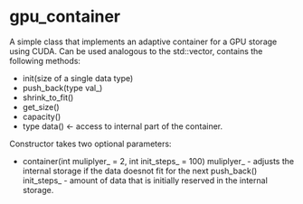 # gpu_container
A simple class that implements an adaptive container for a GPU storage using CUDA.
Can be used analogous to the std::vector<type>, contains the following methods:
- init(size of a single data type)
- push_back(type val_)
- shrink_to_fit()
- get_size()
- capacity()
- type data()  <- access to internal part of the container.
                  
Constructor takes two optional parameters:
- container(int muliplyer_ = 2, int init_steps_ = 100)
muliplyer_ - adjusts the internal storage if the data doesnot fit for the next push_back()
init_steps_ - amount of data that is initially reserved in the internal storage.             
